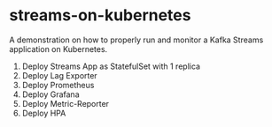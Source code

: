 # streams-on-kubernetes
A demonstration on how to properly run and monitor a Kafka Streams application on Kubernetes.


1. Deploy Streams App as StatefulSet with 1 replica
2. Deploy Lag Exporter
3. Deploy Prometheus
4. Deploy Grafana
5. Deploy Metric-Reporter
6. Deploy HPA
